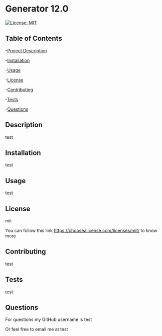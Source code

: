 
# Generator 12.0

[![License: MIT](https://img.shields.io/badge/License-MIT-yellow.svg)](https://opensource.org/licenses/MIT)

## Table of Contents

  -[Project Description](##Description)

  -[Installation](##Installation)

  -[Usage](##Usage)

  -[License](##License)

  -[Contributing](##Contributing)

  -[Tests](##Tests)

  -[Questions](##Questions)

## Description

test

## Installation

test

## Usage

test

## License

mit

You can follow this link <https://choosealicense.com/licenses/mit/> to know more

## Contributing

test

## Tests

test

## Questions

For questions my GitHub username is test

Or feel free to email me at test
